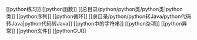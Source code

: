 [[python练习]]
[[python函数]]
[[总目录/python/python类/python类|python类]]
[[python序列]]
[[python循环]]
[[总目录/python/python转Java/python代码转Java|python代码转Java]]
[[python中的字符串]]
[[python杂项]]
[[python异常]]
[[python文件]]
[[pythonGUI]]